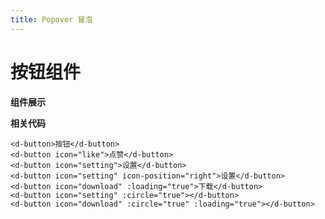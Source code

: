 ```yaml
---
title: Popover 冒泡
---
```

# 按钮组件

**组件展示**

<ClientOnly>
<popover-demo></popover-demo>
</ClientOnly>

**相关代码**

```
<d-button>按钮</d-button>
<d-button icon="like">点赞</d-button>
<d-button icon="setting">设置</d-button>
<d-button icon="setting" icon-position="right">设置</d-button>
<d-button icon="download" :loading="true">下载</d-button>
<d-button icon="setting" :circle="true"></d-button>
<d-button icon="download" :circle="true" :loading="true"></d-button>
```
